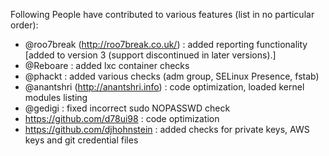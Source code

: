 Following People have contributed to various features (list in no particular order):

* @roo7break (http://roo7break.co.uk/) : added reporting functionality [added to version 3 (support discontinued in later versions).]
* @Reboare : added lxc container checks
* @phackt : added various checks (adm group, SELinux Presence, fstab)
* @anantshri (http://anantshri.info) : code optimization, loaded kernel modules listing
* @gedigi : fixed incorrect sudo NOPASSWD check
* https://github.com/d78ui98 : code optimization
* https://github.com/djhohnstein : added checks for private keys, AWS keys and git credential files
